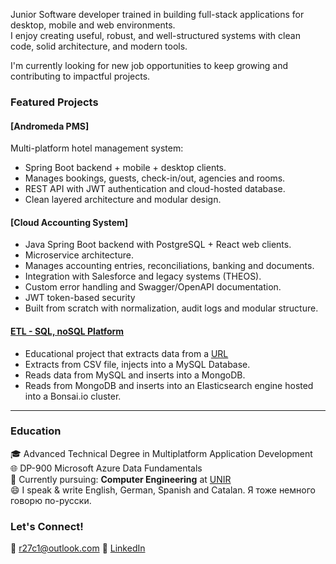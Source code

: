 
Junior Software developer trained in building full-stack applications for desktop, mobile and web environments.  
I enjoy creating useful, robust, and well-structured systems with clean code, solid architecture, and modern tools.

I'm currently looking for new job opportunities to keep growing and contributing to impactful projects.


### Featured Projects

#### [Andromeda PMS]
Multi-platform hotel management system:
- Spring Boot backend + mobile + desktop clients.
- Manages bookings, guests, check-in/out, agencies and rooms.
- REST API with JWT authentication and cloud-hosted database.
- Clean layered architecture and modular design.

#### [Cloud Accounting System]
- Java Spring Boot backend with PostgreSQL + React web clients.
- Microservice architecture.
- Manages accounting entries, reconciliations, banking and documents.
- Integration with Salesforce and legacy systems (THEOS).
- Custom error handling and Swagger/OpenAPI documentation.
- JWT token-based security
- Built from scratch with normalization, audit logs and modular structure.

#### [ETL - SQL, noSQL Platform](https://github.com/rubiwan/bbda_grupal.git)
- Educational project that extracts data from a [URL](https://geoportalgasolineras.es/geoportal-instalaciones/Inicio)
- Extracts from CSV file, injects into a MySQL Database.
- Reads data from MySQL and inserts into a MongoDB.
- Reads from MongoDB and inserts into an Elasticsearch engine hosted into a Bonsai.io cluster.

---

### Education

🎓 Advanced Technical Degree in Multiplatform Application Development  
🌐 DP-900 Microsoft Azure Data Fundamentals  
📘 Currently pursuing: **Computer Engineering** at [UNIR](https://www.unir.net/)  
😄 I speak & write English, German, Spanish and Catalan. Я тоже немного говорю по-русски.  


### Let's Connect!

💌 r27c1@outlook.com
💼 [LinkedIn](https://www.linkedin.com/in/diazanabel/) 


<!---
rubiwan/rubiwan is a ✨ special ✨ repository because its `README.md` (this file) appears on your GitHub profile.
You can click the Preview link to take a look at your changes.
--->
